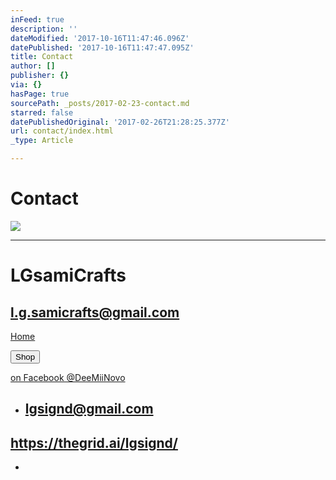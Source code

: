 ```yaml
---
inFeed: true
description: ''
dateModified: '2017-10-16T11:47:46.096Z'
datePublished: '2017-10-16T11:47:47.095Z'
title: Contact
author: []
publisher: {}
via: {}
hasPage: true
sourcePath: _posts/2017-02-23-contact.md
starred: false
datePublishedOriginal: '2017-02-26T21:28:25.377Z'
url: contact/index.html
_type: Article

---
```

# Contact
![](https://the-grid-user-content.s3-us-west-2.amazonaws.com/dba99aef-ae67-481d-a981-6b571bfc1a5b.jpg)

---

# LGsamiCrafts

## **l.g.samicrafts@gmail.com**
[Home][0]

<button data-role="cta" style="">Shop</button>

[on Facebook @DeeMiiNovo][1]

* ## lgsignd@gmail.com

## https://thegrid.ai/lgsignd/

* 

[0]: https://thegrid.ai/lgsamicrafts/
[1]: https://www.facebook.com/DeeMiiNovo/